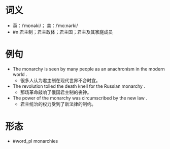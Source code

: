 # 词义
- 英：/ˈmɒnəki/； 美：/ˈmɑːnərki/
- #n 君主制；君主政体；君主国；君主及其家庭成员
# 例句
- The monarchy is seen by many people as an anachronism in the modern world .
	- 很多人认为君主制在现代世界不合时宜。
- The revolution tolled the death knell for the Russian monarchy .
	- 那场革命敲响了俄国君主制的丧钟。
- The power of the monarchy was circumscribed by the new law .
	- 君主统治的权力受到了新法律的制约。
# 形态
- #word_pl monarchies
